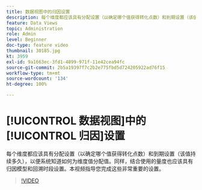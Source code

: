 ```yaml
---
title: 数据视图中的归因设置
description: 每个维度都应该具有分配设置（以确定哪个值获得转化点数）和到期设置（该值持续多久），以便系统知道如何为维度值分配值。同样，结合使用的量度也应该具有归因模型和回溯时段设置。本视频指导您完成这些非常重要的设置。
feature: Data Views
topic: Administration
role: Admin
level: Beginner
doc-type: feature video
thumbnail: 30185.jpg
kt: 3959
exl-id: 9a1663ec-3fd1-4899-971f-11e42cea94fc
source-git-commit: 2b5a19397f7c2b2e775fbd5d724205922ad76f15
workflow-type: tm+mt
source-wordcount: '134'
ht-degree: 100%

---
```


# [!UICONTROL 数据视图]中的[!UICONTROL 归因]设置

每个维度都应该具有分配设置（以确定哪个值获得转化点数）和到期设置（该值持续多久），以便系统知道如何为维度值分配值。同样，结合使用的量度也应该具有归因模型和回溯时段设置。本视频指导您完成这些非常重要的设置。

>[!VIDEO](https://video.tv.adobe.com/v/30185/?quality=12&enable10seconds=on&speedcontrol=on)
